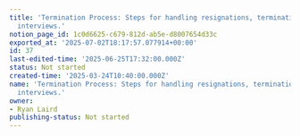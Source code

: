 ```yaml
---
title: 'Termination Process: Steps for handling resignations, terminations, and exit
  interviews.'
notion_page_id: 1c0d6625-c679-812d-ab5e-d8007654d33c
exported_at: '2025-07-02T18:17:57.077914+00:00'
id: 37
last-edited-time: '2025-06-25T17:32:00.000Z'
status: Not started
created-time: '2025-03-24T10:40:00.000Z'
name: 'Termination Process: Steps for handling resignations, terminations, and exit
  interviews.'
owner:
- Ryan Laird
publishing-status: Not started
---
```


<!-- Unsupported block type: table_of_contents -->

<!-- Unsupported block type: unsupported -->

